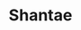 ---
title: Shantae
crosslinks:
- MyNintendoTrades
- redditrequest
- PlaceTwo
- RandomActsOfGaming
- WayForward
- Symphogear
- realShantae
- place
---